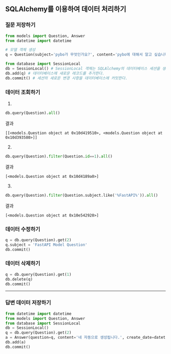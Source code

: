 ## SQLAlchemy를 이용하여 데이터 처리하기
### 질문 저장하기
```python
from models import Question, Answer
from datetime import datetime

# 모델 객체 생성
q = Question(subject='pybo가 무엇인가요?', content='pybo에 대해서 알고 싶습니다.', create_date=datetime.now())

from database import SessionLocal
db = SessionLocal() # SessionLocal 객체는 SQLAlchemy의 데이터베이스 세션을 생성하는 객체이다. 데이터베이스 세션을 생성한다. 이를 통해 데이터베이스와의 상호 작용이 이루어진다.
db.add(q) # 데이터베이스에 새로운 레코드를 추가한다.
db.commit() # 세션의 새로운 변경 사항을 데이터베이스에 커밋한다.
```

### 데이터 조회하기
1. 
```python
db.query(Question).all()
```
결과
```
[[<models.Question object at 0x10d419510>, <models.Question object at 0x10d393580>]]
```
2. 
```python
db.query(Question).filter(Question.id==1).all()
```
결과
```
[<models.Question object at 0x10d4189a0>]
```
3. 
```python
db.query(Question).filter(Question.subject.like('%FastAPI%')).all()
```
결과
```
[<models.Question object at 0x10e542920>]
```

### 데이터 수정하기
```python
q = db.query(Question).get(2)
q.subject = 'FastAPI Model Question'
db.commit()
```

### 데이터 삭제하기
```python
q = db.query(Question).get(1)
db.delete(q)
db.commit()
```
---
### 답변 데이터 저장하기
```python
from datetime import datetime
from models import Question, Answer
from database import SessionLocal
db = SessionLocal()
q = db.query(Question).get(2)
a = Answer(question=q, content='네 자동으로 생성됩니다.', create_date=datetime.now())
db.add(a)
db.commit()
```